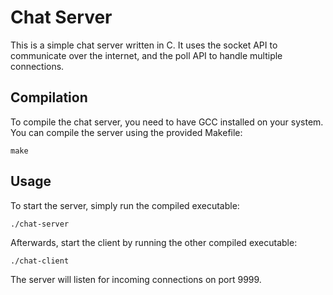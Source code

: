 # Chat Server

This is a simple chat server written in C. It uses the socket API to communicate over the internet, and the poll API to handle multiple connections.

## Compilation

To compile the chat server, you need to have GCC installed on your system. You can compile the server using the provided Makefile:

```
make
```

## Usage

To start the server, simply run the compiled executable:

```
./chat-server
```

Afterwards, start the client by running the other compiled executable:

```
./chat-client
```

The server will listen for incoming connections on port 9999.